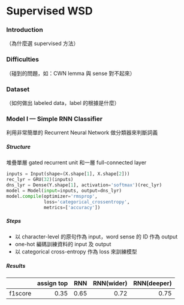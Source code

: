 # Supervised WSD

### Introduction

（為什麼選 supervised 方法）

### Difficulties

（碰到的問題，如：CWN lemma 與 sense 對不起來）

### Dataset

（如何做出 labeled data，label 的根據是什麼）

### Model I — Simple RNN Classifier

利用非常簡單的 Recurrent Neural Network 做分類器來判斷詞義

##### Structure

堆疊單層 gated recurrent unit 和一層 full-connected layer

```python
inputs = Input(shape=(X.shape[1], X.shape[2]))
rec_lyr = GRU(32)(inputs)
dns_lyr = Dense(Y.shape[1], activation='softmax')(rec_lyr)
model = Model(input=inputs, output=dns_lyr)
model.compile(optimizer='rmsprop',
              loss='categorical_crossentropy',
              metrics=['accuracy'])
```

##### Steps

- 以 character-level 的原句作為 input，word sense 的 ID 作為 output
- one-hot 編碼訓練資料的 input 及 output
- 以 categorical cross-entropy 作為 loss 來訓練模型

##### Results

|         | assign top |  RNN | RNN(wider) | RNN(deeper) |
| ------- | ---------: | ---: | ---------: | ----------: |
| f1score |       0.35 | 0.65 |       0.72 |        0.75 |

